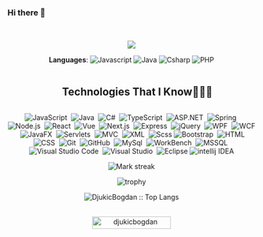 ### Hi there 👋

<br>
<p align="center">
  <a href="https://github.com/DenverCoder1/readme-typing-svg"><img src="https://readme-typing-svg.herokuapp.com?font=Time+New+Roman&color=cyan&size=25&center=true&vCenter=true&width=600&height=100&lines=Bogdan+Djukic..&hearts;++;Self-taught+Full-stack+Developer,;Active+Learner/Researcher,;Love+to+learn+new+stuffs..<3"></a>
</p>

<div align="center">

**Languages**:
![Javascript](<https://img.shields.io/badge/JavaScript%20-rgb(239,216,29).svg?style=plastic&logo=javascript&logoColor=black>)
![Java](<https://img.shields.io/badge/Java%20-rgb(83,130,161).svg?style=plastic&logo=Java&logoColor=white>)
![Csharp](<https://img.shields.io/badge/Csharp%20-rgb(108,40,126).svg?style=plastic&logo=Csharp&logoColor=white>)
![PHP](<https://img.shields.io/badge/PHP%20-rgb(114,119,173).svg?style=plastic&logo=PHP&logoColor=white>)

  </div>

<div id="user-content-toc">
  <ul align="center">
    <summary><h2 style="display: inline-block">Technologies That I Know👨🏻‍💻</h2></summary>
  </ul>
</div>

<!--tech stack icons-->
<div align="center">

![JavaScript](https://img.shields.io/badge/-JavaScript-05122A?style=flat&logo=javascript)&nbsp;
![Java](https://img.shields.io/badge/-Java-05122A?style=flat&logo=Java&logoColor=FFA518)&nbsp;
![C#](<https://img.shields.io/badge/-csharp-05122A?style=flat&logo=csharp&logoColor=rgb(108,40,126)>)&nbsp;
![TypeScript](https://img.shields.io/badge/-TypeScript-05122A?style=flat&logo=TypeScript)&nbsp;
![ASP.NET](https://img.shields.io/badge/-ASP.NET-05122A?style=flat&logo=ASP-NET)&nbsp;
![Spring](https://img.shields.io/badge/-Spring-05122A?style=flat&logo=Spring&logoColor=0x3DAD6A)&nbsp;
![Node.js](https://img.shields.io/badge/-Node.js-05122A?style=flat&logo=node.js)&nbsp;
![React](https://img.shields.io/badge/-React-05122A?style=flat&logo=react)&nbsp;
![Vue](https://img.shields.io/badge/-Vue-05122A?style=flat&logo=Vue.js)&nbsp;
![Next.js](https://img.shields.io/badge/-Next.js-05122A?style=flat&logo=Next.js)&nbsp;
![Express](https://img.shields.io/badge/-Express-05122A?style=flat&logo=Express&logoColor=FFA518)&nbsp;
![jQuery](https://img.shields.io/badge/-jQuery-05122A?style=flat&logo=jQuery&logoColor=FFA518)&nbsp;
![WPF](https://img.shields.io/badge/-WPF-05122A?style=flat&logo=WPF&logoColor=FFA518)&nbsp;
![WCF](https://img.shields.io/badge/-WCF-05122A?style=flat&logo=WCF&logoColor=FFA518)&nbsp;
![JavaFX](https://img.shields.io/badge/-JavaFX-05122A?style=flat&logo=JavaFX&logoColor=FFA518)&nbsp;
![Servlets](https://img.shields.io/badge/-Servlets-05122A?style=flat&logo=Servlets&logoColor=FFA518)&nbsp;
![MVC](https://img.shields.io/badge/-MVC-05122A?style=flat&logo=MVC&logoColor=FFA518)&nbsp;
![XML](https://img.shields.io/badge/-XML-05122A?style=flat&logo=XML&logoColor=FFA518)&nbsp;
![Scss](https://img.shields.io/badge/-Scss-05122A?style=flat&logo=sass&logoColor=0x9563C7)
![Bootstrap](https://img.shields.io/badge/-Bootstrap-05122A?style=flat&logo=bootstrap&logoColor=563D7C)&nbsp;
![HTML](https://img.shields.io/badge/-HTML-05122A?style=flat&logo=HTML5)&nbsp;
![CSS](https://img.shields.io/badge/-CSS-05122A?style=flat&logo=CSS3&logoColor=1572B6)&nbsp;
![Git](https://img.shields.io/badge/-Git-05122A?style=flat&logo=git)&nbsp;
![GitHub](https://img.shields.io/badge/-GitHub-05122A?style=flat&logo=github)&nbsp;
![MySql](https://img.shields.io/badge/-MySql-05122A?style=flat&logo=MySql)&nbsp;
![WorkBench](https://img.shields.io/badge/-WorkBench-05122A?style=flat&logo=workbench)&nbsp;
![MSSQL](https://img.shields.io/badge/-MSSql-05122A?style=flat&logo=mssql)&nbsp;
![Visual Studio Code](https://img.shields.io/badge/-Visual%20Studio%20Code-05122A?style=flat&logo=visual-studio-code&logoColor=007ACC)&nbsp;
![Visual Studio](<https://img.shields.io/badge/-Visual%20Studio-05122A?style=flat&logo=visual-studio&logoColor=rgb(197,144,239)>)&nbsp;
![Eclipse](https://img.shields.io/badge/-Eclipse-05122A?style=flat&logo=eclipse-ide&logoColor=2C2255)
![intellij IDEA](https://img.shields.io/badge/-Intellij%20IDEA-05122A?style=flat&logo=intellij-idea&logoColor=white)

</div>

<div align="center">
   <img  title="🔥 Get streak stats for your profile at git.io/streak-stats" alt="Mark streak" src="https://github-readme-streak-stats.herokuapp.com/?user=DjukicBogdan&theme=dark&hide_border=false&show_icons=true" /> 
</div>

<div align="center">

![trophy](https://github-profile-trophy.vercel.app/?username=djukicbogdan&theme=onestar&no-frame=true&column=3&row=2)

</div>

<p align="center"><img src="https://github-readme-stats.vercel.app/api/top-langs/?username=DjukicBogdan&langs_count=10&theme=tokyonight&layout=compact" alt="DjukicBogdan :: Top Langs" /></p>
<br>



<div align="center"> 
	<img src="https://komarev.com/ghpvc/?username=DjukicBogdan&label=Profile%20views&color=0047AB&style=plastic?" alt="djukicbogdan" height=25px, width=160px/> 
</div>

<!--
**DjukicBogdan/DjukicBogdan** is a ✨ _special_ ✨ repository because its `README.md` (this file) appears on your GitHub profile.

Here are some ideas to get you started:

- 🔭 I’m currently working on ...
- 🌱 I’m currently learning ...
- 👯 I’m looking to collaborate on ...
- 🤔 I’m looking for help with ...
- 💬 Ask me about ...
- 📫 How to reach me: ...
- 😄 Pronouns: ...
- ⚡ Fun fact: ...
-->
